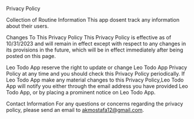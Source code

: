 Privacy Policy

Collection of Routine Information This app dosent track any information about their users.

Changes To This Privacy Policy This Privacy Policy is effective as of 10/31/2023 and will remain in effect except with respect to any changes in its provisions in the future, which will be in effect immediately after being posted on this page.

Leo Todo App reserve the right to update or change Leo Todo App Privacy Policy at any time and you should check this Privacy Policy periodically. If Leo Todo App make any material changes to this Privacy Policy,Leo Todo App will notify you either through the email address you have provided Leo Todo App, or by placing a prominent notice on Leo Todo App.

Contact Information For any questions or concerns regarding the privacy policy, please send an email to akmostafa12@gmail.com.
